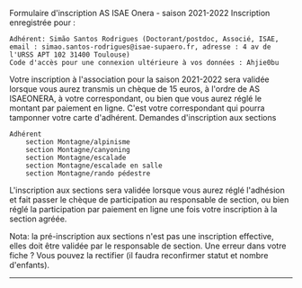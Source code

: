 Formulaire d'inscription AS ISAE Onera - saison 2021-2022
Inscription enregistrée pour :

    Adhérent: Simão Santos Rodrigues (Doctorant/postdoc, Associé, ISAE, email : simao.santos-rodrigues@isae-supaero.fr, adresse : 4 av de l'URSS APT 102 31400 Toulouse)
    Code d'accès pour une connexion ultérieure à vos données : Ahjie0bu

Votre inscription à l'association pour la saison 2021-2022 sera validée lorsque vous aurez transmis un chèque de 15 euros, à l'ordre de AS ISAEONERA, à votre correspondant, ou bien que vous aurez réglé le montant par paiement en ligne. C'est votre correspondant qui pourra tamponner votre carte d'adhérent.
Demandes d'inscription aux sections

    Adhérent
        section Montagne/alpinisme
        section Montagne/canyoning
        section Montagne/escalade
        section Montagne/escalade en salle
        section Montagne/rando pédestre

L'inscription aux sections sera validée lorsque vous aurez réglé l'adhésion et fait passer le chèque de participation au responsable de section, ou bien réglé la participation par paiement en ligne une fois votre inscription à la section agréée.

Nota: la pré-inscription aux sections n'est pas une inscription effective, elles doit être validée par le responsable de section.
Une erreur dans votre fiche ? Vous pouvez la rectifier (il faudra reconfirmer statut et nombre d'enfants). 


* * *
